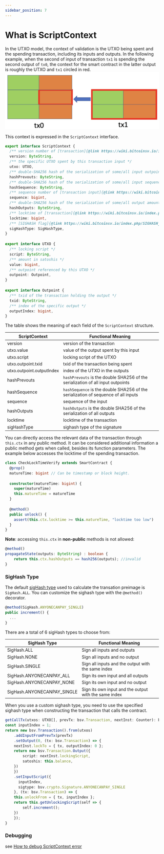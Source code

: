 ```yaml
---
sidebar_position: 7
---
```


# What is ScriptContext

In the UTXO model, the context of validation is the UTXO being spent and the spending transaction, including its inputs and outputs. In the following example, when the second of input of transaction `tx1` is spending the second output of `tx0`, the context for the smart contract in the latter output is roughly the UTXO and `tx1` circled in red.
![](../../static/img/scriptContext.jpg)

This context is expressed in the `ScriptContext` interface.
```ts
export interface ScriptContext {
  /** version number of [transaction]{@link https://wiki.bitcoinsv.io/index.php/Bitcoin_Transactions#General_format_of_a_Bitcoin_transaction} */
  version: ByteString,
  /** the specific UTXO spent by this transaction input */
  utxo: UTXO,
  /** double-SHA256 hash of the serialization of some/all input outpoints, see [hashPrevouts]{@link https://github.com/bitcoin-sv/bitcoin-sv/blob/master/doc/abc/replay-protected-sighash.md#hashprevouts} */
  hashPrevouts: ByteString,
  /** double-SHA256 hash of the serialization of some/all input sequence values, see [hashSequence]{@link https://github.com/bitcoin-sv/bitcoin-sv/blob/master/doc/abc/replay-protected-sighash.md#hashsequence} */
  hashSequence: ByteString,
  /** sequence number of [transaction input]{@link https://wiki.bitcoinsv.io/index.php/Bitcoin_Transactions#Format_of_a_Transaction_Input} */
  sequence: bigint,
  /** double-SHA256 hash of the serialization of some/all output amount with its locking script, see [hashOutputs]{@link https://github.com/bitcoin-sv/bitcoin-sv/blob/master/doc/abc/replay-protected-sighash.md#hashoutputs} */
  hashOutputs: ByteString,
  /** locktime of [transaction]{@link https://wiki.bitcoinsv.io/index.php/Bitcoin_Transactions#General_format_of_a_Bitcoin_transaction} */
  locktime: bigint,
  /** [SIGHASH flag]{@link https://wiki.bitcoinsv.io/index.php/SIGHASH_flags} used by this input */
  sigHashType: SigHashType,
}

export interface UTXO {
  /** locking script */
  script: ByteString,
  /** amount in satoshis */
  value: bigint,
  /** outpoint referenced by this UTXO */
  outpoint: Outpoint,
}

export interface Outpoint {
  /** txid of the transaction holding the output */
  txid: ByteString,
  /** index of the specific output */
  outputIndex: bigint,
}
```

The table shows the meaning of each field of the `ScriptContext` structure.

| ScriptContext  | Functional Meaning  |
| ------------- | ------------- |
| version | version of the transaction  |
| utxo.value | value of the output spent by this input  |
| utxo.script | locking script of the UTXO |
| utxo.outpoint.txid | txid of the transaction being spent |
| utxo.outpoint.outputIndex | index of the UTXO in the outputs |
| hashPrevouts | `hashPrevouts` is the double SHA256 of the serialization of all input outpoints |
| hashSequence | `hashSequence` is the double SHA256 of the serialization of sequence of all inputs |
| sequence | sequence of the input  |
| hashOutputs | `hashOutputs` is the double SHA256 of the serialization of all outputs |
| locktime | locktime of the transaction |
| sigHashType| sighash type of the signature |



You can directly access the relevant data of the transaction through `this.ctx` in any public method.
It can be considered additional information a public method gets when called, besides its function parameters.
The example below accesses the locktime of the spending transaction.

```ts
class CheckLockTimeVerify extends SmartContract {
  @prop()
  matureTime: bigint // Can be timestamp or block height.

  constructor(matureTime: bigint) {
    super(matureTime)
    this.matureTime = matureTime
  }

  @method()
  public unlock() {
    assert(this.ctx.locktime >= this.matureTime, "locktime too low")
  }
}

```


**Note**: accessing `this.ctx` in **non-public** methods is not allowed:

```ts
@method()
propagateState(outputs: ByteString) : boolean {
    return this.ctx.hashOutputs == hash256(outputs); //invalid
}
```


### SigHash Type 

The default [sigHash type](https://wiki.bitcoinsv.io/index.php/SIGHASH_flags) used to calculate the transation preimage is `SigHash.ALL`. You can customize the sighash type with the `@method()` decorator.

```ts
@method(SigHash.ANYONECANPAY_SINGLE)
public increment() {
  ...
}
```

There are a total of 6 sigHash types to choose from:

| SigHash Type | Functional Meaning |
| ------------- | ------------- | 
| SigHash.ALL | Sign all inputs and outputs |
| SigHash.NONE | Sign all inputs and no output |
| SigHash.SINGLE | Sign all inputs and the output with the same index |
| SigHash.ANYONECANPAY_ALL | Sign its own input and all outputs |
| SigHash.ANYONECANPAY_NONE | Sign its own input and no output |
| SigHash.ANYONECANPAY_SINGLE | Sign its own input and the output with the same index |


When you use a custom sighash type, you need to use the specified sighash type when constructing the transaction that calls the contract.



```ts
getCallTx(utxos: UTXO[], prevTx: bsv.Transaction, nextInst: Counter): bsv.Transaction {
const inputIndex = 1;
return new bsv.Transaction().from(utxos)
    .addInputFromPrevTx(prevTx)
    .setOutput(0, (tx: bsv.Transaction) => {
    nextInst.lockTo = { tx, outputIndex: 0 };
    return new bsv.Transaction.Output({
        script: nextInst.lockingScript,
        satoshis: this.balance,
    })
    })
    .setInputScript({
      inputIndex,
      sigtype: bsv.crypto.Signature.ANYONECANPAY_SINGLE
    }, (tx: bsv.Transaction) => {
    this.unlockFrom = { tx, inputIndex };
    return this.getUnlockingScript(self => {
        self.increment();
    })
    });
}
```


### Debugging

see [How to debug ScriptContext error](../tutorials/how-to-debug-scriptcontext-error.md)
